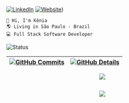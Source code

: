 [![LinkedIn](https://img.shields.io/badge/LinkedIn-blue?style=for-the-badge&logo=Linkedin&logoColor=white)](https://linkedin.com/in/euukc)
[![Website](https://img.shields.io/badge/website-green?style=for-the-badge)](https://keniacaroline-dev.vercel.app))


```
👋 Hi, I'm Kênia
🌎 Living in São Paulo - Brazil
💻 Full Stack Software Developer
```

![Status](./profile-3d-contrib/profile-night-rainbow.svg)
  
 | [![GitHub Commits](http://github-profile-summary-cards.vercel.app/api/cards/productive-time?username=euukc&theme=github_dark&utcOffset=-3)](https://github.com/vn7n24fzkq/github-profile-summary-cards) | [![GitHub Details](http://github-profile-summary-cards.vercel.app/api/cards/profile-details?username=euukc&theme=github_dark)](https://github.com/vn7n24fzkq/github-profile-summary-cards) |  
 | ----------- | ----------- |


 
  <div align="center" >
<a href="https://skillicons.dev"   >
  <img src="https://skillicons.dev/icons?i=html,css,javascript,react,next,express,tailwind,figma,mongodb,firebase,go" />
</a>
  <br />

  </div>

 
##
   <div align="center" >
     <img src="https://github-profile-trophy.vercel.app/?username=euukc&row=1&column=6&theme=darkhub&margin-w=15&margin-h=15"/>
  </div>
